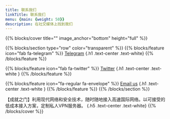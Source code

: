 ```yaml
---
title: 联系我们
linkTitle: 联系我们
menu: {main: {weight: 50}}
description: 在社交媒体上找到我们
---
```


{{% blocks/cover title="" image_anchor="bottom" height="full" %}}

{{% blocks/section type="row" color="transparent" %}}
{{% blocks/feature icon="fab fa-telegram" %}}
[Telegram](https://t.me/top33way)
{.h1 .text-center .text-white}
{{% /blocks/feature %}}


{{% blocks/feature icon="fab fa-twitter" %}}
[Twitter](https://x.com/33waytop)
{.h1 .text-center .text-white }
{{% /blocks/feature %}}


{{% blocks/feature icon="fa-regular fa-envelope" %}}
[Email us](mailto:top33way@gmail.com)
{.h1 .text-center .text-white }
{{% /blocks/feature %}}
{{% /blocks/section %}}


【成就之门】利用现代网络和安全技术，随时随地接入高速国际网络。以可接受的低成本接入方案，定制私人VPN服务器。
{.h5 .text-center .text-white}
{{% /blocks/cover %}}

